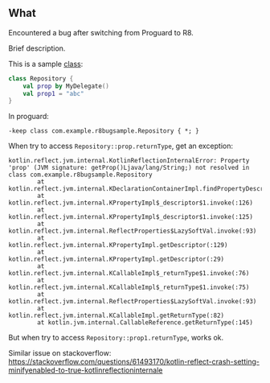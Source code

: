 ## What

Encountered a bug after switching from Proguard to R8.

Brief description.

This is a sample [class](app/src/main/java/com/example/r8bugsample/MainActivity.kt):

```kotlin
class Repository {
    val prop by MyDelegate()
    val prop1 = "abc"
}
```

In proguard:
```
-keep class com.example.r8bugsample.Repository { *; }
```

When try to access `Repository::prop.returnType`, get an exception:
```
kotlin.reflect.jvm.internal.KotlinReflectionInternalError: Property 'prop' (JVM signature: getProp()Ljava/lang/String;) not resolved in class com.example.r8bugsample.Repository
        at kotlin.reflect.jvm.internal.KDeclarationContainerImpl.findPropertyDescriptor(:86)
        at kotlin.reflect.jvm.internal.KPropertyImpl$_descriptor$1.invoke(:126)
        at kotlin.reflect.jvm.internal.KPropertyImpl$_descriptor$1.invoke(:125)
        at kotlin.reflect.jvm.internal.ReflectProperties$LazySoftVal.invoke(:93)
        at kotlin.reflect.jvm.internal.KPropertyImpl.getDescriptor(:129)
        at kotlin.reflect.jvm.internal.KPropertyImpl.getDescriptor(:29)
        at kotlin.reflect.jvm.internal.KCallableImpl$_returnType$1.invoke(:76)
        at kotlin.reflect.jvm.internal.KCallableImpl$_returnType$1.invoke(:75)
        at kotlin.reflect.jvm.internal.ReflectProperties$LazySoftVal.invoke(:93)
        at kotlin.reflect.jvm.internal.KCallableImpl.getReturnType(:82)
        at kotlin.jvm.internal.CallableReference.getReturnType(:145)
```

But when try to access `Repository::prop1.returnType`, works ok.


Similar issue on stackoverflow:
https://stackoverflow.com/questions/61493170/kotlin-reflect-crash-setting-minifyenabled-to-true-kotlinreflectioninternale

